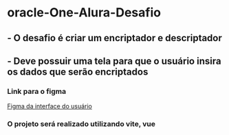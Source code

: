 # oracle-One-Alura-Desafio

## - O desafio é criar um encriptador e descriptador
## - Deve possuir uma tela para que o usuário insira os dados que serão encriptados

### Link para o figma
[Figma da interface do usuário](https://www.figma.com/file/tvFEYhVfZTjdJ5P24RGV21/Alura-Challenge---Desafio-1---L%C3%B3gica?type=design&node-id=0-1&mode=design&t=3WuKQgPlBX2beULS-0)

### O projeto será realizado utilizando vite, vue 